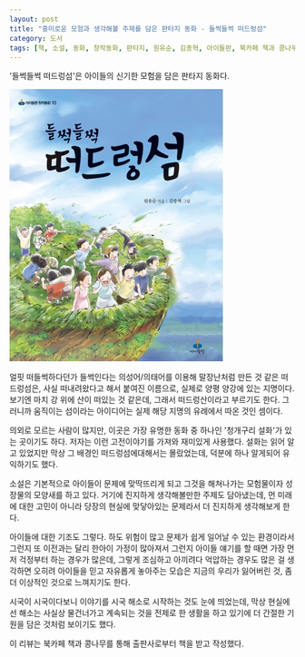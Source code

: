 ```yaml
---
layout: post
title: "흥미로운 모험과 생각해볼 주제를 담은 판타지 동화 - 들썩들썩 떠드렁섬"
category: 도서
tags: [책, 소설, 동화, 창작동화, 판타지, 원유순, 김종혁, 아이들판, 북카페 책과 콩나무, 서평]
---
```


'들썩들썩 떠드렁섬'은
아이들의 신기한 모험을 담은 판타지 동화다.

![표지](/images/book/moving-floating-island-book-h480.jpg)

얼핏 떠들썩하다던가 들썩인다는 의성어/의태어를 이용해 말장난처럼 만든 것 같은 떠드렁섬은,
사실 떠내려왔다고 해서 붙여진 이름으로,
실제로 양평 양강에 있는 지명이다.
보기엔 마치 강 위에 산이 떠있는 것 같은데, 그래서 떠드렁산이라고 부르기도 한다.
그러니까 움직이는 섬이라는 아이디어는 실제 해당 지명의 유례에서 따온 것인 셈이다.

의외로 모르는 사람이 많지만,
이곳은 가장 유명한 동화 중 하나인 '청개구리 설화'가 있는 곳이기도 하다.
저자는 이런 고전이야기를 가져와 재미있게 사용했다.
설화는 읽어 알고 있었지만 막상 그 배경인 떠드렁섬에대해서는 몰랐었는데,
덕분에 하나 알게되어 유익하기도 했다.

소설은 기본적으로 아이들이 문제에 맞딱뜨리게 되고 그것을 해쳐나가는 모험물이자 성장물의 모양새를 하고 있다.
거기에 진지하게 생각해볼만한 주제도 담아냈는데,
먼 미래에 대한 고민이 아니라 당장의 현실에 맞닿아있는 문제라서 더 진지하게 생각해보게 한다.

아이들에 대한 기조도 그렇다.
하도 위험이 많고 문제가 쉽게 일어날 수 있는 환경이라서 그런지
또 이전과는 달리 한아이 가정이 많아져서 그런지
아이들 얘기를 할 때면 가장 먼저 걱정부터 하는 경우가 많은데,
그렇게 조심하고 아끼려다 억압하는 경우도 많은 걸 생각하면
오히려 아이들을 믿고 자유롭게 놓아주는 모습은
지금의 우리가 잃어버린 것, 좀 더 이상적인 것으로 느껴지기도 한다.

시국이 시국이다보니 이야기를 시국 해소로 시작하는 것도 눈에 띄었는데,
막상 현실에선 해소는 사실상 물건너가고 계속되는 것을 전제로 한 생활을 하고 있기에
더 간절한 기원을 담은 것처럼 보이기도 했다.



<div class="im im-info">
이 리뷰는 북카페 책과 콩나무를 통해 출판사로부터 책을 받고 작성했다.
</div>
